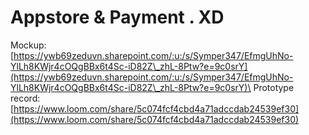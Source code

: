 # Appstore & Payment . XD

Mockup: \
[https://ywb69zeduvn.sharepoint.com/:u:/s/Symper347/EfmgUhNo-YlLh8KWjr4cOQgBBx6t4Sc-iD82Z\_zhL-8Ptw?e=9c0srY](https://ywb69zeduvn.sharepoint.com/:u:/s/Symper347/EfmgUhNo-YlLh8KWjr4cOQgBBx6t4Sc-iD82Z\_zhL-8Ptw?e=9c0srY)\
Prototype record: \
[https://www.loom.com/share/5c074fcf4cbd4a71adccdab24539ef30](https://www.loom.com/share/5c074fcf4cbd4a71adccdab24539ef30)
